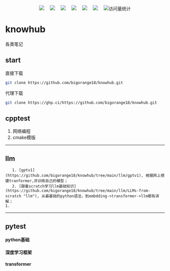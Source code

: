 <!-- profile logo 个人资料徽标 -->

<div align="center">
    <a href="https://twitter.com/chenorange2219/"><img src="https://img.shields.io/badge/Twitter-推特-blue" /></a> 
    <a href="https://www.youtube.com/@chenorange2219"><img src="https://img.shields.io/badge/YouTube-油管-c32136" /></a> 
    <a href="https://box.sunguoqi.com/weixin_mp"><img src="https://img.shields.io/badge/WeChat-微信-07c160" /></a> 
    <a href="https://space.bilibili.com/321166054/"><img src="https://img.shields.io/badge/Bilibili-B站-ff69b4" /></a> 
    <a href="https://blog.csdn.net/royal_killer?spm=1011.2124.3001.5343/"><img src="https://img.shields.io/badge/CSDN-论坛-c32136" /></a> 
    <a href="https://www.zhihu.com/people//ha-lou-kti-44-92/"><img src="https://img.shields.io/badge/Zhihu-知乎-blue" /></a> 
    <!-- visitor statistics logo 访问量统计徽标 -->
    <img src="https://komarev.com/ghpvc/?username=bigorange18&label=Views&color=0e75b6&style=flat" alt="访问量统计" />
  </div>

# knowhub

各类笔记

## start

直接下载

```bash
git clone https://github.com/bigorange18/knowhub.git
```

代理下载

```bash
git clone https://ghp.ci/https://github.com/bigorange18/knowhub.git
```

## cpptest

1. 网络编程
2. cmake模版

---

## llm


       1. [gptv1](https://github.com/bigorange18/knowhub/tree/main/llm/gptv1), 根据网上搭建tranformer,并训练自己的模型；
       2. [跟着scratch学习llm基础知识](https://github.com/bigorange18/knowhub/tree/main/llm/LLMs-from-scratch "llm"), 从最基础的python语法，到embdding->transformer->llm都有讲解；
    1. 

---

## pytest

#### python基础

#### 深度学习框架

#### transformer
